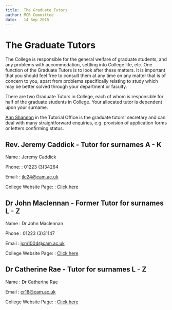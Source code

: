 ```yaml
---
title:  The Graduate Tutors  
author: MCR Committee  
date:   14 Sep 2015      
---
```


# The Graduate Tutors

The College is responsible for the general welfare of graduate students,
and any problems with accommodation, settling into College life, etc.
One function of the Graduate Tutors is to look after these matters. It
is important that you should feel free to consult them at any time on
any matter that is of concern to you, apart from problems specifically
relating to study which may be better solved through your department or
faculty.

There are two Graduate Tutors in College, each of whom is responsible
for half of the graduate students in College. Your allocated tutor is
dependent upon your surname.

[Ann Shannon](mailto:ams34@emma.cam.ac.uk) in the Tutorial Office is the
graduate tutors' secretary and can deal with many straightforward
enquiries, e.g. provision of application forms or letters confirming
status.

## Rev. Jeremy Caddick - Tutor for surnames A - K

Name
:   Jeremy Caddick

Phone: 
:   01223 (3)34264

Email: 
:   <jlc24@cam.ac.uk>

College Website Page: 
:   [Click
    here](http://www.emma.cam.ac.uk/teaching/fellows/display/?fellow=93 "Jeremy Caddick")

## Dr John Maclennan - Former Tutor for surnames L - Z

Name
:   Dr John Maclennan

Phone
:   01223 (3)31147

Email
:   <jcm1004@cam.ac.uk>

College Website Page: 
:   [Click
    here](http://www.emma.cam.ac.uk/teaching/fellows/display/?fellow=222 "Jeremy Caddick")

## Dr Catherine Rae - Tutor for surnames L - Z

Name
:   Dr Catherine Rae

Email
:   <cr18@cam.ac.uk>

College Website Page: 
:   [Click
    here](http://www.emma.cam.ac.uk/teaching/fellows/display/?fellow=174 "Catherine Rae")
